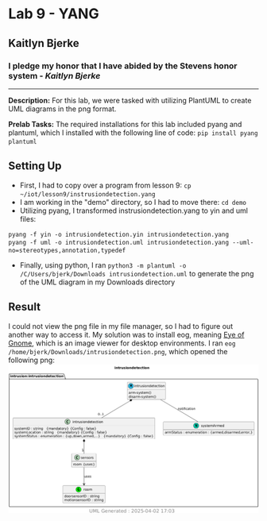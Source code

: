 # Lab 9 - YANG
## Kaitlyn Bjerke
### I pledge my honor that I have abided by the Stevens honor system - *Kaitlyn Bjerke*
---
**Description:** For this lab, we were tasked with utilizing PlantUML to create UML diagrams in the png format.

**Prelab Tasks:** The required installations for this lab included pyang and plantuml, which I installed with the following line of code: 
`pip install pyang plantuml`

Setting Up
---
- First, I had to copy over a program from lesson 9: `cp ~/iot/lesson9/instrusiondetection.yang`
- I am working in the "demo" directory, so I had to move there: `cd demo`
- Utilizing pyang, I transformed instrusiondetection.yang to yin and uml files:
```
pyang -f yin -o intrusiondetection.yin intrusiondetection.yang
pyang -f uml -o intrusiondetection.uml intrusiondetection.yang --uml-no=stereotypes,annotation,typedef
```
- Finally, using python, I ran `python3 -m plantuml -o /C/Users/bjerk/Downloads intrusiondetection.uml` to generate the png of the UML diagram in my Downloads directory

Result
---
I could not view the png file in my file manager, so I had to figure out another way to access it. My solution was to install eog, meaning [Eye of Gnome](https://en.wikipedia.org/wiki/Eye_of_GNOME), which is an image viewer for desktop environments. I ran `eog /home/bjerk/Downloads/intrusiondetection.png`, which opened the following png:
![uml](https://github.com/kaitlynbjerke/Images/blob/main/uml.png)
